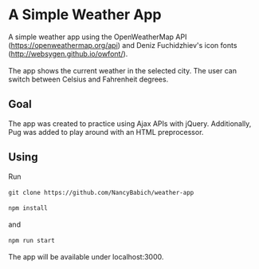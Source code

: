 # A Simple Weather App
A simple weather app using the OpenWeatherMap API (https://openweathermap.org/api) and Deniz Fuchidzhiev's icon fonts (http://websygen.github.io/owfont/).</br></br>
The app shows the current weather in the selected city. The user can switch between Celsius and Fahrenheit degrees.

## Goal
The app was created to practice using Ajax APIs with jQuery. Additionally, Pug was added to play around with an HTML preprocessor.

## Using
Run </br></br>
`git clone https://github.com/NancyBabich/weather-app`</br></br>
`npm install`</br></br>
and </br></br>
`npm run start`</br></br>
The app will be available under localhost:3000.



